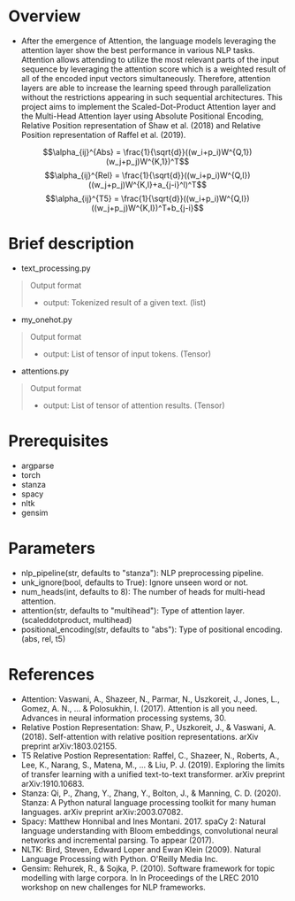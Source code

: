 # Overview
- After the emergence of Attention, the language models leveraging the attention layer show the best performance in various NLP tasks. Attention allows attending to utilize the most relevant parts of the input sequence by leveraging the attention score which is a weighted result of all of the encoded input vectors simultaneously. Therefore, attention layers are able to increase the learning speed through parallelization without the restrictions appearing in such sequential architectures. This project aims to implement the Scaled-Dot-Product Attention layer and the Multi-Head Attention layer using Absolute Positional Encoding, Relative Position representation of Shaw et al. (2018) and Relative Position representation of Raffel et al. (2019).

$$\alpha_{ij}^{Abs} = \frac{1}{\sqrt{d}}((w_i+p_i)W^{Q,1})(w_j+p_j)W^{K,1})^T$$
$$\alpha_{ij}^{Rel} = \frac{1}{\sqrt{d}}((w_i+p_i)W^{Q,l})((w_j+p_j)W^{K,l}+a_{j-i}^l)^T$$
$$\alpha_{ij}^{T5} = \frac{1}{\sqrt{d}}((w_i+p_i)W^{Q,l})((w_j+p_j)W^{K,l})^T+b_{j-i}$$

# Brief description
- text_processing.py
> Output format
> - output: Tokenized result of a given text. (list)
- my_onehot.py
> Output format
> - output: List of tensor of input tokens. (Tensor)
- attentions.py
> Output format
> - output: List of tensor of attention results. (Tensor)


# Prerequisites
- argparse
- torch
- stanza
- spacy
- nltk
- gensim

# Parameters
- nlp_pipeline(str, defaults to "stanza"): NLP preprocessing pipeline.
- unk_ignore(bool, defaults to True): Ignore unseen word or not.
- num_heads(int, defaults to 8): The number of heads for multi-head attention.
- attention(str, defaults to "multihead"): Type of attention layer. (scaleddotproduct, multihead)
- positional_encoding(str, defaults to "abs"): Type of positional encoding. (abs, rel, t5)

# References
- Attention: Vaswani, A., Shazeer, N., Parmar, N., Uszkoreit, J., Jones, L., Gomez, A. N., ... & Polosukhin, I. (2017). Attention is all you need. Advances in neural information processing systems, 30.
- Relative Postion Representation: Shaw, P., Uszkoreit, J., & Vaswani, A. (2018). Self-attention with relative position representations. arXiv preprint arXiv:1803.02155.
- T5 Relative Postion Representation: Raffel, C., Shazeer, N., Roberts, A., Lee, K., Narang, S., Matena, M., ... & Liu, P. J. (2019). Exploring the limits of transfer learning with a unified text-to-text transformer. arXiv preprint arXiv:1910.10683.
- Stanza: Qi, P., Zhang, Y., Zhang, Y., Bolton, J., & Manning, C. D. (2020). Stanza: A Python natural language processing toolkit for many human languages. arXiv preprint arXiv:2003.07082.
- Spacy: Matthew Honnibal and Ines Montani. 2017. spaCy 2: Natural language understanding with Bloom embeddings, convolutional neural networks and incremental parsing. To appear (2017).
- NLTK: Bird, Steven, Edward Loper and Ewan Klein (2009). Natural Language Processing with Python. O'Reilly Media Inc.
- Gensim: Rehurek, R., & Sojka, P. (2010). Software framework for topic modelling with large corpora. In In Proceedings of the LREC 2010 workshop on new challenges for NLP frameworks.
